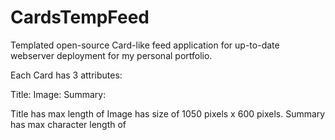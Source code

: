 # CardsTempFeed
Templated open-source Card-like feed application for up-to-date webserver deployment for my personal portfolio.


Each Card has 3 attributes:

Title:
Image:
Summary:



Title has max length of 
Image has size of 1050 pixels x 600 pixels.
Summary has max character length of 



